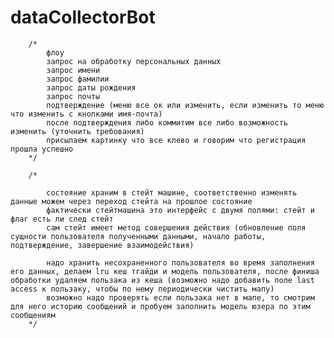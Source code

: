 # dataCollectorBot

		/*
			флоу
			запрос на обработку персональных данных
			запрос имени
			запрос фамилии
			запрос даты рождения
			запрос почты
			подтверждение (меню все ок или изменить, если изменить то меню что изменить с кнопками имя-почта)
			после подтверждения либо коммитим все либо возможность изменить (уточнить требования)
			присылаем картинку что все клево и говорим что регистрация прошла успешно
		*/

		/*

			состояние храним в стейт машине, соответственно изменять данные можем через переход стейта на прошлое состояние
			фактически стейтмашина это интерфейс с двумя полями: стейт и флаг есть ли след стейт
			сам стейт имеет метод совершения действия (обновление поля сущности пользователя полученными данными, начало работы, подтверждение, завершение взаимодействия)
            
            надо хранить несохраненного пользователя во время заполнения его данных, делаем lru кеш тгайди и модель пользователя, после финиша обработки удаляем пользака из кеша (возможно надо добавить поле last access к пользаку, чтобы по нему периодически чистить мапу)
            возможно надо проверять если пользака нет в мапе, то смотрим для него историю сообщений и пробуем заполнить модель юзера по этим сообщениям
        */

